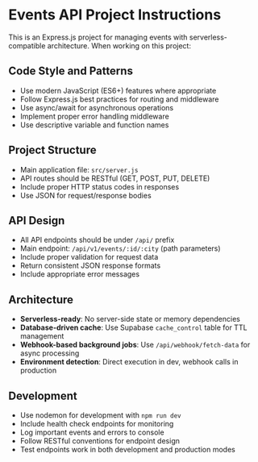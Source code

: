 <!-- Use this file to provide workspace-specific custom instructions to Copilot. For more details, visit https://code.visualstudio.com/docs/copilot/copilot-customization#_use-a-githubcopilotinstructionsmd-file -->

# Events API Project Instructions

This is an Express.js project for managing events with serverless-compatible architecture. When working on this project:

## Code Style and Patterns

- Use modern JavaScript (ES6+) features where appropriate
- Follow Express.js best practices for routing and middleware
- Use async/await for asynchronous operations
- Implement proper error handling middleware
- Use descriptive variable and function names

## Project Structure

- Main application file: `src/server.js`
- API routes should be RESTful (GET, POST, PUT, DELETE)
- Include proper HTTP status codes in responses
- Use JSON for request/response bodies

## API Design

- All API endpoints should be under `/api/` prefix
- Main endpoint: `/api/v1/events/:id/:city` (path parameters)
- Include proper validation for request data
- Return consistent JSON response formats
- Include appropriate error messages

## Architecture

- **Serverless-ready**: No server-side state or memory dependencies
- **Database-driven cache**: Use Supabase `cache_control` table for TTL management
- **Webhook-based background jobs**: Use `/api/webhook/fetch-data` for async processing
- **Environment detection**: Direct execution in dev, webhook calls in production

## Development

- Use nodemon for development with `npm run dev`
- Include health check endpoints for monitoring
- Log important events and errors to console
- Follow RESTful conventions for endpoint design
- Test endpoints work in both development and production modes
